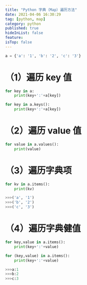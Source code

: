 ```yaml
---
title: "Python 字典（Map）遍历方法"
date: 2021-04-06 16:30:29
tag: [python, map]
category: python
published: true
hideInList: false
feature:
isTop: false
---
```


```python
a = {'a': '1', 'b': '2', 'c': '3'}
```

# （1）遍历 key 值

```python
for key in a:
    print(key+':'+a[key])

for key in a.keys():
    print(key+':'+a[key])
```

# （2）遍历 value 值

```python
for value in a.values():
    print(value)
```

# （3）遍历字典项

```python
for kv in a.items():
    print(kv)

>>>('a', '1')
>>>('b', '2')
>>>('c', '3')
```

# （4）遍历字典健值

```python
for key,value in a.items():
    print(key+':'+value)

for (key,value) in a.items():
    print(key+':'+value)

>>>a:1
>>>b:2
>>>c:3
```
